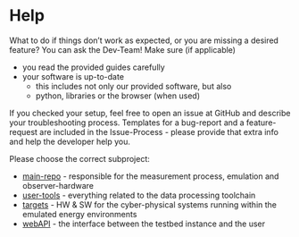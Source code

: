 # Help

What to do if things don’t work as expected, or you are missing a desired feature? You can ask the Dev-Team! Make sure (if applicable)

- you read the provided guides carefully
- your software is up-to-date
    - this includes not only our provided software, but also
    - python, libraries or the browser (when used)

If you checked your setup, feel free to open an issue at GitHub and describe your troubleshooting process.
Templates for a bug-report and a feature-request are included in the Issue-Process - please provide that extra info and help the developer help you.

Please choose the correct subproject:

- [main-repo](https://github.com/nes-lab/shepherd/issues) - responsible for the measurement process, emulation and observer-hardware
- [user-tools](https://github.com/nes-lab/shepherd-tools/issues) - everything related to the data processing toolchain
- [targets](https://github.com/nes-lab/shepherd-targets/issues) - HW & SW for the cyber-physical systems running within the emulated energy environments
- [webAPI](https://github.com/nes-lab/shepherd-webapi/issues) - the interface between the testbed instance and the user
